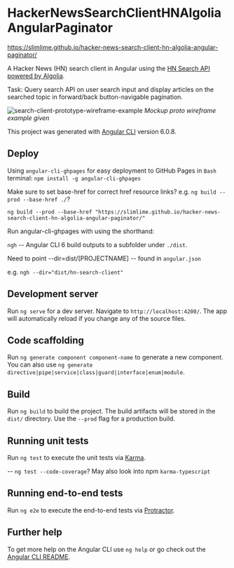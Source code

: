 # HackerNewsSearchClientHNAlgoliaAngularPaginator

https://slimlime.github.io/hacker-news-search-client-hn-algolia-angular-paginator/

A Hacker News (HN) search client in Angular using the [HN Search API powered by Algolia](https://hn.algolia.com/api).

Task: Query search API on user search input and display articles on the searched
topic in forward/back button-navigable pagination.


![search-client-prototype-wireframe-example](https://raw.githubusercontent.com/slimlime/hacker-news-search-client-hn-algolia-angular-paginator/master/src/assets/hn-search-proto-wireframe-example-sav.png)
*Mockup proto wireframe example given*
<!-- [comment]: [//]<> -- https://raw.githubusercontent.com/slimlime/hacker-news-search-client-hn-algolia-angular-paginator/111eea7050bbc9abb064895327cb408711887174/src/assets/hn-search-proto-wireframe-example-sav.png 
-->
This project was generated with [Angular CLI](https://github.com/angular/angular-cli) version 6.0.8.

## Deploy

Using `angular-cli-ghpages` for easy deployment to GitHub Pages in `Bash` terminal:
`npm install -g angular-cli-ghpages`

Make sure to set base-href for correct href resource links? e.g. `ng build --prod --base-href ./`?

`ng build --prod --base-href "https://slimlime.github.io/hacker-news-search-client-hn-algolia-angular-paginator/"`

Run angular-cli-ghpages with using the shorthand:

`ngh` -- Angular CLI 6 build outputs to a subfolder under `./dist`. 

Need to point --dir=dist/[PROJECTNAME]  -- found in `angular.json` 

e.g. `ngh --dir="dist/hn-search-client"`


## Development server

Run `ng serve` for a dev server. Navigate to `http://localhost:4200/`. The app will automatically reload if you change any of the source files.

## Code scaffolding

Run `ng generate component component-name` to generate a new component. You can also use `ng generate directive|pipe|service|class|guard|interface|enum|module`.

## Build

Run `ng build` to build the project. The build artifacts will be stored in the `dist/` directory. Use the `--prod` flag for a production build.

## Running unit tests

Run `ng test` to execute the unit tests via [Karma](https://karma-runner.github.io).

-- `ng test --code-coverage`?  May also look into npm `karma-typescript`
## Running end-to-end tests

Run `ng e2e` to execute the end-to-end tests via [Protractor](http://www.protractortest.org/).

## Further help

To get more help on the Angular CLI use `ng help` or go check out the [Angular CLI README](https://github.com/angular/angular-cli/blob/master/README.md).
